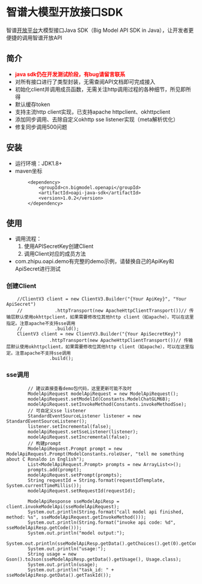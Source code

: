# 智谱大模型开放接口SDK

智谱[开放平台](http://open.bigmodel.cn/howuse/platformintroduced)大模型接口Java SDK（Big Model API SDK in
Java），让开发者更便捷的调用智谱开放API

## 简介
- <font color="red">**java sdk仍在开发测试阶段，有bug请留言联系**</font>
- 对所有接口进行了类型封装，无需查阅API文档即可完成接入
- 初始化client并调用成员函数，无需关注http调用过程的各种细节，所见即所得
- 默认缓存token
- 支持主流http client实现，已支持apache httpclient、okhttpclient
- 添加同步调用、去除自定义okhttp sse listener实现（meta解析优化）
- 修复同步调用500问题
## 安装

- 运行环境：JDK1.8+
- maven坐标
```
        <dependency>
            <groupId>cn.bigmodel.openapi</groupId>
            <artifactId>oapi-java-sdk</artifactId>
            <version>1.0.2</version>
        </dependency>
```

## 使用
- 调用流程：
    1. 使用APISecretKey创建Client
    2. 调用Client对应的成员方法
- com.zhipu.oapi.demo有完整的demo示例，请替换自己的ApiKey和ApiSecret进行测试

### 创建Client

```
    //ClientV3 client = new ClientV3.Builder("{Your ApiKey}", "Your ApiSecret")
    //            .httpTransport(new ApacheHttpClientTransport())// 传输层默认使用okhttpclient，如果需要修改位其他http client（如apache），可以在这里指定。注意apache不支持sse调用
    //            .build();
    ClientV3 client = new ClientV3.Builder("{Your ApiSecretKey}")
                .httpTransport(new ApacheHttpClientTransport())// 传输层默认使用okhttpclient，如果需要修改位其他http client（如apache），可以在这里指定。注意apache不支持sse调用
                .build();       
```

### sse调用
```
        // 建议直接查看demo包代码，这里更新可能不及时
        ModelApiRequest modelApiRequest = new ModelApiRequest();
        modelApiRequest.setModelId(Constants.ModelChatGLM6B);
        modelApiRequest.setInvokeMethod(Constants.invokeMethodSse);
        // 可自定义sse listener
        StandardEventSourceListener listener = new StandardEventSourceListener();
        listener.setIncremental(false);
        modelApiRequest.setSseListener(listener);
        modelApiRequest.setIncremental(false);
        // 构建prompt
        ModelApiRequest.Prompt prompt = new ModelApiRequest.Prompt(ModelConstants.roleUser, "tell me something about C Ronaldo in English");
        List<ModelApiRequest.Prompt> prompts = new ArrayList<>();
        prompts.add(prompt);
        modelApiRequest.setPrompt(prompts);
        String requestId = String.format(requestIdTemplate, System.currentTimeMillis());
        modelApiRequest.setRequestId(requestId);
        
        ModelApiResponse sseModelApiResp = client.invokeModelApi(sseModelApiRequest);
        System.out.println(String.format("call model api finished, method: %s", sseModelApiRequest.getInvokeMethod()));
        System.out.println(String.format("invoke api code: %d", sseModelApiResp.getCode()));
        System.out.println("model output:");
        System.out.println(sseModelApiResp.getData().getChoices().get(0).getContent());
        System.out.println("usage:");
        String usage = new Gson().toJson(sseModelApiResp.getData().getUsage(), Usage.class);
        System.out.println(usage);
        System.out.println("task_id: " + sseModelApiResp.getData().getTaskId());
```
